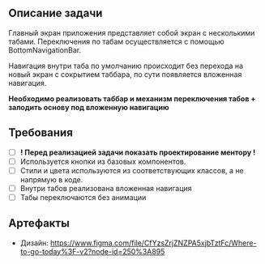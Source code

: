 ## Описание задачи

Главный экран приложения представляет собой экран с несколькими табами.
Переключения по табам осуществляется с помощью BottomNavigationBar.

Навигация внутри таба по умолчанию происходит без перехода на новый экран с сокрытием таббара, по сути появляется вложенная навигация.

**Необходимо реализовать таббар и механизм переключения табов + залодить основу под вложенную навигацию**

## Требования

* [ ] **! Перед реализацией задачи показать проектирование ментору !**
* [ ] Используется кнопки из базовых компонентов.
* [ ] Стили и цвета используются из соответствующих классов, а не напрямую в коде.
* [ ] Внутри табов реализована вложенная навигация
* [ ] Табы переключаются без анимации

## Артефакты

- Дизайн: https://www.figma.com/file/CfYzsZrjZNZPA5xjbTztFc/Where-to-go-today%3F-v2?node-id=250%3A895



 